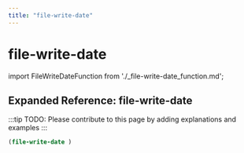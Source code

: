 ```yaml
---
title: "file-write-date"
---
```


# file-write-date

import FileWriteDateFunction from './_file-write-date_function.md';

<FileWriteDateFunction />

## Expanded Reference: file-write-date

:::tip
TODO: Please contribute to this page by adding explanations and examples
:::

```lisp
(file-write-date )
```
